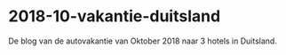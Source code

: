 # 2018-10-vakantie-duitsland
De blog van de autovakantie van Oktober 2018 naar 3 hotels in Duitsland.

